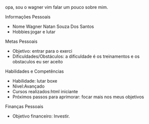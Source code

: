 opa, sou o wagner vim falar um pouco sobre mim.

   Informações Pessoais
   - Nome Wagner Natan Souza Dos Santos
   - Hobbies:jogar e lutar

   Metas Pessoais
   - Objetivo: entrar para o exerci
   - Dificuldades/Obstáculos: a dificuldade é os treinamentos e os obstaculos eu ser aceito

   Habilidades e Competências
   - Habilidade: lutar boxe
   - Nível:Avançado
   - Cursos realizados:html iniciante
   - Próximos passos para aprimorar: focar mais nos meus objetivos

   Finanças Pessoais
   - Objetivo financeiro: Investir.
